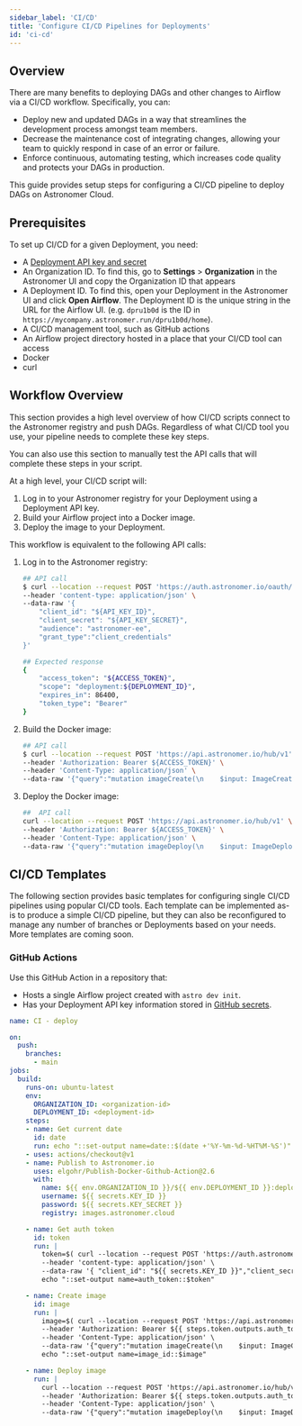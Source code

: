 ```yaml
---
sidebar_label: 'CI/CD'
title: 'Configure CI/CD Pipelines for Deployments'
id: 'ci-cd'
---
```


## Overview

There are many benefits to deploying DAGs and other changes to Airflow via a CI/CD workflow. Specifically, you can:

- Deploy new and updated DAGs in a way that streamlines the development process amongst team members.
- Decrease the maintenance cost of integrating changes, allowing your team to quickly respond in case of an error or failure.
- Enforce continuous, automating testing, which increases code quality and protects your DAGs in production.

This guide provides setup steps for configuring a CI/CD pipeline to deploy DAGs on Astronomer Cloud.

## Prerequisites

To set up CI/CD for a given Deployment, you need:

- A [Deployment API key and secret](deployment-api-keys)
- An Organization ID. To find this, go to **Settings** > **Organization** in the Astronomer UI and copy the Organization ID that appears
- A Deployment ID. To find this, open your Deployment in the Astronomer UI and click **Open Airflow**. The Deployment ID is the unique string in the URL for the Airflow UI. (e.g. `dpru1b0d` is the ID in `https://mycompany.astronomer.run/dpru1b0d/home`).
- A CI/CD management tool, such as GitHub actions
- An Airflow project directory hosted in a place that your CI/CD tool can access
- Docker
- curl

## Workflow Overview

This section provides a high level overview of how CI/CD scripts connect to the Astronomer registry and push DAGs. Regardless of what CI/CD tool you use, your pipeline needs to complete these key steps.

You can also use this section to manually test the API calls that will complete these steps in your script.

At a high level, your CI/CD script will:

1. Log in to your Astronomer registry for your Deployment using a Deployment API key.
2. Build your Airflow project into a Docker image.
3. Deploy the image to your Deployment.

This workflow is equivalent to the following API calls:

1. Log in to the Astronomer registry:

    ```sh
    ## API call
    $ curl --location --request POST 'https://auth.astronomer.io/oauth/token' \
    --header 'content-type: application/json' \
    --data-raw '{
        "client_id": "${API_KEY_ID}",
        "client_secret": "${API_KEY_SECRET}",
        "audience": "astronomer-ee",
        "grant_type":"client_credentials"
    }'

    ## Expected response
    {
    	"access_token": "${ACCESS_TOKEN}",
    	"scope": "deployment:${DEPLOYMENT_ID}",
    	"expires_in": 86400,
    	"token_type": "Bearer"
    }
    ```

2. Build the Docker image:

    ```sh
    ## API call
    $ curl --location --request POST 'https://api.astronomer.io/hub/v1' \
    --header 'Authorization: Bearer ${ACCESS_TOKEN}' \
    --header 'Content-Type: application/json' \
    --data-raw '{"query":"mutation imageCreate(\n    $input: ImageCreateInput!\n) {\n    imageCreate (\n    input: $input\n) {\n    id\n    tag\n    repository\n    digest\n    env\n    labels\n    deploymentId\n  }\n}","variables":{"input":{"deploymentId":"${DEPLOYMENT_ID}","tag":"${DEPLOYMENT_TAG}"}}}'
    ```

3. Deploy the Docker image:

    ```sh
    ##  API call
    curl --location --request POST 'https://api.astronomer.io/hub/v1' \
    --header 'Authorization: Bearer ${ACCESS_TOKEN}' \
    --header 'Content-Type: application/json' \
    --data-raw '{"query":"mutation imageDeploy(\n    $input: ImageDeployInput!\n  ) {\n    imageDeploy(\n      input: $input\n    ) {\n      id\n      deploymentId\n      digest\n      env\n      labels\n      name\n      tag\n      repository\n    }\n}","variables":{"input":{"id":"${IMAGE_ID}","tag":"${DEPLOYMENT_TAG}","repository":"images.astronomer.cloud/${ORGANIZTION_ID}/${DEPLOYMENT_ID}"}}}'
    ```

## CI/CD Templates

The following section provides basic templates for configuring single CI/CD pipelines using popular CI/CD tools. Each template can be implemented as-is to produce a simple CI/CD pipeline, but they can also be reconfigured to manage any number of branches or Deployments based on your needs. More templates are coming soon.

### GitHub Actions

Use this GitHub Action in a repository that:

- Hosts a single Airflow project created with `astro dev init`.
- Has your Deployment API key information stored in [GitHub secrets](https://docs.github.com/en/actions/reference/encrypted-secrets#creating-encrypted-secrets-for-a-repository).

```yaml
name: CI - deploy

on:
  push:
    branches:
      - main
jobs:
  build:
    runs-on: ubuntu-latest
    env:
      ORGANIZATION_ID: <organization-id>
      DEPLOYMENT_ID: <deployment-id>
    steps:
    - name: Get current date
      id: date
      run: echo "::set-output name=date::$(date +'%Y-%m-%d-%HT%M-%S')"
    - uses: actions/checkout@v1
    - name: Publish to Astronomer.io
      uses: elgohr/Publish-Docker-Github-Action@2.6
      with:
        name: ${{ env.ORGANIZATION_ID }}/${{ env.DEPLOYMENT_ID }}:deploy-${{ steps.date.outputs.date }}
        username: ${{ secrets.KEY_ID }}
        password: ${{ secrets.KEY_SECRET }}
        registry: images.astronomer.cloud

    - name: Get auth token
      id: token
      run: |
        token=$( curl --location --request POST 'https://auth.astronomer.io/oauth/token' \
        --header 'content-type: application/json' \
        --data-raw '{ "client_id": "${{ secrets.KEY_ID }}","client_secret": "${{ secrets.KEY_SECRET }}","audience": "astronomer-ee","grant_type":"client_credentials"}' | jq -r '.access_token' )
        echo "::set-output name=auth_token::$token"

    - name: Create image
      id: image
      run: |
        image=$( curl --location --request POST 'https://api.astronomer.io/hub/v1' \
        --header 'Authorization: Bearer ${{ steps.token.outputs.auth_token }}' \
        --header 'Content-Type: application/json' \
        --data-raw '{"query":"mutation imageCreate(\n    $input: ImageCreateInput!\n) {\n    imageCreate (\n    input: $input\n) {\n    id\n    tag\n    repository\n    digest\n    env\n    labels\n    deploymentId\n  }\n}","variables":{"input":{"deploymentId":"${{ env.DEPLOYMENT_ID }}","tag":"deploy-${{ steps.date.outputs.date }}"}}}' | jq -r '.data.imageCreate.id')
        echo "::set-output name=image_id::$image"

    - name: Deploy image
      run: |
        curl --location --request POST 'https://api.astronomer.io/hub/v1' \
        --header 'Authorization: Bearer ${{ steps.token.outputs.auth_token }}' \
        --header 'Content-Type: application/json' \
        --data-raw '{"query":"mutation imageDeploy(\n    $input: ImageDeployInput!\n  ) {\n    imageDeploy(\n      input: $input\n    ) {\n      id\n      deploymentId\n      digest\n      env\n      labels\n      name\n      tag\n      repository\n    }\n}","variables":{"input":{"id":"${{ steps.image.outputs.image_id }}","tag":"deploy-${{ steps.date.outputs.date }}","repository":"images.astronomer.cloud/${{ env.ORGANIZATION_ID }}/${{ env.DEPLOYMENT_ID }}"}}}'
```
